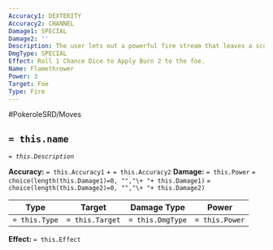 ```yaml
---
Accuracy1: DEXTERITY
Accuracy2: CHANNEL
Damage1: SPECIAL
Damage2: ''
Description: The user lets out a powerful fire stream that leaves a scorched trail.
DmgType: SPECIAL
Effect: Roll 1 Chance Dice to Apply Burn 2 to the foe.
Name: Flamethrower
Power: 3
Target: Foe
Type: Fire
---
```


#PokeroleSRD/Moves

## `= this.name` 
*`= this.Description`*

**Accuracy:** `= this.Accuracy1` + `= this.Accuracy2`
**Damage:** `= this.Power` `= choice(length(this.Damage1)=0, "","\+ "+ this.Damage1)` `= choice(length(this.Damage2)=0, "","\+ "+ this.Damage2)`

| Type          | Target          | Damage Type          | Power          |
| ------------- | --------------- | ---------------- | -------------- |
| `= this.Type` | `= this.Target` | `= this.DmgType` | `= this.Power` | 

**Effect:** `= this.Effect`